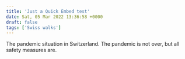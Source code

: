 ```yaml
---
title: 'Just a Quick Embed test'
date: Sat, 05 Mar 2022 13:36:58 +0000
draft: false
tags: ['Swiss walks']
---
```


The pandemic situation in Switzerland. The pandemic is not over, but all safety measures are.